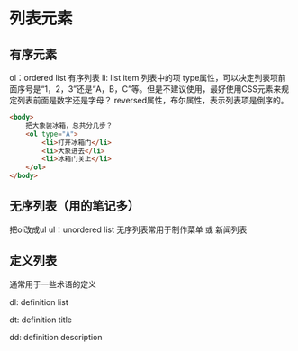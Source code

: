 # 列表元素

## 有序元素
 
ol：ordered list  有序列表
li: list item  列表中的项
type属性，可以决定列表项前面序号是“1，2，3”还是“A，B，C”等。但是不建议使用，最好使用CSS元素来规定列表前面是数字还是字母？
reversed属性，布尔属性，表示列表项是倒序的。
```html
<body>
    把大象装冰箱，总共分几步？
    <ol type="A">
        <li>打开冰箱门</li>
        <li>大象进去</li>
        <li>冰箱门关上</li>
    </ol>
</body>
```

## 无序列表（用的笔记多）

把ol改成ul
ul：unordered list
无序列表常用于制作菜单 或 新闻列表

## 定义列表

通常用于一些术语的定义

dl: definition list

dt: definition title

dd: definition description